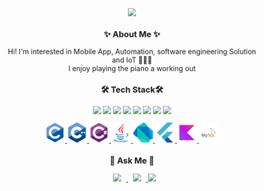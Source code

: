 <div align="center">
  <a href="https://hits.seeyoufarm.com"><img src="https://hits.seeyoufarm.com/api/count/incr/badge.svg?url=https%3A%2F%2Fgithub.com%2Fkangkangjeong%2Fhit-counter&count_bg=%2379C83D&title_bg=%23555555&icon=&icon_color=%23E7E7E7&title=hits&edge_flat=false"/></a>
  <!--<a href="https://solved.ac/kdjun97"><img src="http://mazassumnida.wtf/api/mini/generate_badge?boj=kdjun97"></a>-->
</div>

<div align="center">
  <h3>✨ About Me ✨</h3>
  Hi! I'm interested in Mobile App, Automation, software engineering Solution and IoT 📱🔐🌐<br>
  I enjoy playing the piano a working out 
  
  <h3>🛠️ Tech Stack🛠️</h3>

  <p align="center">
    <img src="https://img.shields.io/badge/C-A8B9CC?style=flat-square&logo=C&logoColor=white"/>
    <img src="https://img.shields.io/badge/C++-00599C?style=flat-square&logo=c%2B%2B&logoColor=white"/>
    <img src="https://img.shields.io/badge/CSharp-239120?style=flat-square&logo=CSharp&logoColor=white"/>
    <img src="https://img.shields.io/badge/Java-007396?style=flat-square&logo=Java&logoColor=white"/>
    <img src="https://img.shields.io/badge/Dart-0175C2?style=flat-square&logo=Dart&logoColor=white"/>
    <img src="https://img.shields.io/badge/Flutter-02569B?style=flat-square&logo=Flutter&logoColor=white"/>
    <img src="https://img.shields.io/badge/Kotlin-7C6DB2?style=flat-square&logo=Kotlin&logoColor=white"/>
    <img src="https://img.shields.io/badge/MySQL-4479A1?style=flat-square&logo=MySQL&logoColor=white"/>
  </p>

  <p align="center">
    <a href="https://www.cprogramming.com/">
      <img algin="center" alt="C" width="40" height="40" src="https://raw.githubusercontent.com/devicons/devicon/master/icons/c/c-original.svg"/>
    </a>
    <a href="https://www.w3schools.com/cpp/">
      <img algin="center" alt="C++" width="40" height="40" src="https://raw.githubusercontent.com/devicons/devicon/master/icons/cplusplus/cplusplus-original.svg"/>
    </a>
    <a href="https://www.w3schools.com/cs/">
      <img algin="center" alt="CS" width="40" height="40" src="https://raw.githubusercontent.com/devicons/devicon/master/icons/csharp/csharp-original.svg"/>
    </a>
    <a href="https://www.java.com/en">
      <img algin="center" alt="Java" width="40" height="40" src="https://raw.githubusercontent.com/devicons/devicon/master/icons/java/java-original.svg"/>
    </a>
    <a href="https://dart.dev/">
      <img algin="center" alt="Dart" width="40" height="40" src="https://raw.githubusercontent.com/devicons/devicon/master/icons/dart/dart-original.svg"/>
    </a>
    <a href="https://flutter.dev/">
      <img algin="center" alt="Flutter" width="40" height="40" src="https://raw.githubusercontent.com/devicons/devicon/master/icons/flutter/flutter-original.svg"/>
    </a>
    <a href="https://kotlinlang.org/">
      <img algin="center" alt="Kotlin" width="40" height="40" src="https://raw.githubusercontent.com/devicons/devicon/master/icons/kotlin/kotlin-original.svg"/>
    </a>
    <a href="https://www.mysql.com/">
      <img algin="center" alt="MySQL" width="40" height="40" src="https://raw.githubusercontent.com/github/explore/80688e429a7d4ef2fca1e82350fe8e3517d3494d/topics/mysql/mysql.png"/>
    </a>
  </p>
   
  <h3> 💬 Ask Me 💬 </h3>
  <p algin="center">
    <a href="https://www.instagram.com/kangkangjeong/">
      <img src="http://img.shields.io/badge/-Instagram-black?style=flat&logo=Instagram&link=https://www.instagram.com/jumy_dong/"
           style="height : auto; margin-left : 10px; margin-right : 10px;"/>
    </a>
    <a href="https://kangkangjeong.tistory.com/">
      <img src="http://img.shields.io/badge/-Tech%20Blog-655ced?style=flat&logo=github&link=https://kdjun97.github.io/"
           style="height : auto; margin-left : 10px; margin-right : 10px;"/>
    </a>
    <a href="mailto:xuying@gmail.com">
      <img src="https://img.shields.io/badge/Gmail-d14836?style=flat-square&logo=Gmail&logoColor=white&link=kdjun97@gmail.com"/>
    </a>
  </p>
</div>
